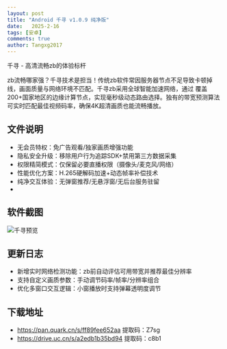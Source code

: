 ```yaml
---
layout: post
title: "Android 千寻 v1.0.9 纯净版"
date:   2025-2-16
tags: [安卓]
comments: true
author: Tangxg2017
---
```


千寻 - 高清流畅zb的体验标杆

<!-- more -->

zb流畅哪家强？千寻技术是担当！传统zb软件常因服务器节点不足导致卡顿掉线，画面质量与网络环境不匹配。千寻zb采用全球智能加速网络，通过
覆盖200+国家地区的边缘计算节点，实现毫秒级动态路由选择。独有的带宽预测算法可实时匹配最佳视频码率，确保4K超清画质也能流畅播放。

## 文件说明

- 无会员特权：免广告观看/独家画质增强功能
- 隐私安全升级：移除用户行为追踪SDK+禁用第三方数据采集
- 权限精简模式：仅保留必要直播权限（摄像头/麦克风/网络）
- 性能优化方案：H.265硬解码加速+动态帧率补偿技术
- 纯净交互体验：无弹窗推荐/无悬浮窗/无后台服务驻留
- 
## 软件截图

  ![千寻预览](https://tangxg2017.github.io/images/qianxun-25-02-16.png)

## 更新日志

- 新增实时网络检测功能：zb前自动评估可用带宽并推荐最佳分辨率
- 支持自定义画质参数：手动调节码率/帧率/分辨率组合
- 优化多窗口交互逻辑：小窗播放时支持弹幕透明度调节

## 下载地址

- https://pan.quark.cn/s/ff89fee652aa 提取码：Z7sg
- https://drive.uc.cn/s/a2edb1b35bd94 提取码：c8b1
